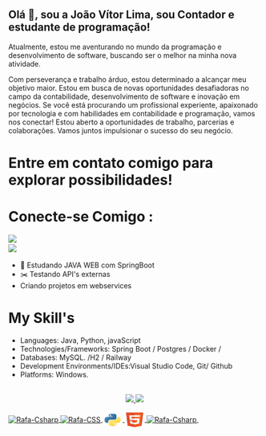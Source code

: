 ## Olá 👋, sou a João Vítor Lima, sou Contador e estudante de programação!

Atualmente, estou me aventurando no mundo da programação e desenvolvimento de software, 
buscando ser o melhor na minha nova atividade. 

Com perseverança e trabalho árduo, estou determinado a alcançar meu objetivo maior. 
Estou em busca de novas oportunidades desafiadoras no campo da contabilidade, desenvolvimento de software e inovação em negócios. 
Se você está procurando um profissional experiente, apaixonado por tecnologia e com habilidades em contabilidade e programação, 
vamos nos conectar! Estou aberto a oportunidades de trabalho, parcerias e colaborações. Vamos juntos impulsionar o sucesso do seu negócio. 

# Entre em contato comigo para explorar possibilidades!


# Conecte-se Comigo :



<div>
 
  <a href="https://www.instagram.com/jvlimas" target="_blank"><img src="https://img.shields.io/badge/-Instagram-%23E4405F?style=for-the-badge&logo=instagram&logoColor=white" target="_blank"></a> 	
  <a href="https://www.linkedin.com/in/joaovitorlima/" target="_blank"><img src="https://img.shields.io/badge/-LinkedIn-%230077B5?style=for-the-badge&logo=linkedin&logoColor=white" target="_blank"></a> 

 <div>


  - 📘 Estudando JAVA WEB com SpringBoot 
 - ✂️ Testando  API's externas
 - Criando projetos em webservices
 
 # My Skill's

* Languages: Java, Python, javaScript
* Technologies/Frameworks: Spring Boot / Postgres / Docker / 
* Databases: MySQL. /H2 / Railway 
* Development Environments/IDEs:Visual Studio Code, Git/ Github
* Platforms: Windows.

</br>
<div align="center">
  <a href="https://github.com/JOAOVITORLIMAS">
  <img height="150em" src="https://github-readme-stats.vercel.app/api?username=JOAOVITORLIMAS&show_icons=true&theme=dracula&include_all_commits=true&count_private=true"/>
  <img height="100em" src="https://github-readme-stats.vercel.app/api/top-langs/?username=JOAOVITORLIMAS&layout=compact&langs_count=7&theme=dracula"/>
</div>


<div style="display: inline_block"><br>
  <img align="center" alt="Rafa-Csharp" height="30" width="40" src="https://cdn.jsdelivr.net/gh/devicons/devicon/icons/java/java-original-wordmark.svg">
  <img align="center" alt="Rafa-CSS" height="30" width="40"  src="https://cdn.jsdelivr.net/gh/devicons/devicon/icons/spring/spring-original-wordmark.svg"/>
  <img align="center" alt="Rafa-Python" height="30" width="40" src="https://raw.githubusercontent.com/devicons/devicon/master/icons/python/python-original.svg">
  <img align="center" alt="Rafa-HTML" height="30" width="40" src="https://raw.githubusercontent.com/devicons/devicon/master/icons/html5/html5-original.svg">
  <img align="center" alt="Rafa-Csharp" height="30" width="40" src="https://cdn.jsdelivr.net/gh/devicons/devicon/icons/filezilla/filezilla-plain.svg" />
  <img  />